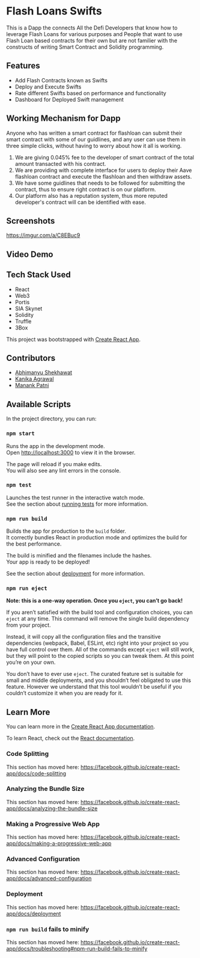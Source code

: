 # Flash Loans Swifts

This is a Dapp the connects All the Defi Developers that know how to leverage Flash Loans for various purposes and People that want to use Flash Loan based contracts for their own but are not familier with the constructs of writing Smart Contract and Solidity programming. 

## Features

- Add Flash Contracts known as Swifts
- Deploy and Execute Swifts
- Rate different Swifts based on performance and functionality
- Dashboard for Deployed Swift management

## Working Mechanism for Dapp

Anyone who has written a smart contract for flashloan can submit their smart contract with some of our guidlines, and any user can use them in three simple clicks, without having to worry about how it all is working.
1. We are giving 0.045% fee to the developer of smart contract of the total amount transacted with his contract.
2. We are providing with complete interface for users to deploy their Aave flashloan contract and execute the flashloan and then withdraw assets.
3. We have some guidlines that needs to be followed for submitting the contract, thus to ensure right contract is on our platform.
4. Our platform also has a reputation system, thus more reputed developer's contract will can be identified with ease.

## Screenshots

https://imgur.com/a/C8EBuc9

## Video Demo


## Tech Stack Used

- React
- Web3
- Portis
- SIA Skynet
- Solidity
- Truffle
- 3Box

This project was bootstrapped with [Create React App](https://github.com/facebook/create-react-app).

## Contributors

- [Abhimanyu Shekhawat](https://github.com/Abhimanyu121/)
- [Kanika Agrawal](https://github.com/Man-Jain/)
- [Manank Patni](https://github.com/Kanika1799/)

## Available Scripts

In the project directory, you can run:

### `npm start`

Runs the app in the development mode.<br />
Open [http://localhost:3000](http://localhost:3000) to view it in the browser.

The page will reload if you make edits.<br />
You will also see any lint errors in the console.

### `npm test`

Launches the test runner in the interactive watch mode.<br />
See the section about [running tests](https://facebook.github.io/create-react-app/docs/running-tests) for more information.

### `npm run build`

Builds the app for production to the `build` folder.<br />
It correctly bundles React in production mode and optimizes the build for the best performance.

The build is minified and the filenames include the hashes.<br />
Your app is ready to be deployed!

See the section about [deployment](https://facebook.github.io/create-react-app/docs/deployment) for more information.

### `npm run eject`

**Note: this is a one-way operation. Once you `eject`, you can’t go back!**

If you aren’t satisfied with the build tool and configuration choices, you can `eject` at any time. This command will remove the single build dependency from your project.

Instead, it will copy all the configuration files and the transitive dependencies (webpack, Babel, ESLint, etc) right into your project so you have full control over them. All of the commands except `eject` will still work, but they will point to the copied scripts so you can tweak them. At this point you’re on your own.

You don’t have to ever use `eject`. The curated feature set is suitable for small and middle deployments, and you shouldn’t feel obligated to use this feature. However we understand that this tool wouldn’t be useful if you couldn’t customize it when you are ready for it.

## Learn More

You can learn more in the [Create React App documentation](https://facebook.github.io/create-react-app/docs/getting-started).

To learn React, check out the [React documentation](https://reactjs.org/).

### Code Splitting

This section has moved here: https://facebook.github.io/create-react-app/docs/code-splitting

### Analyzing the Bundle Size

This section has moved here: https://facebook.github.io/create-react-app/docs/analyzing-the-bundle-size

### Making a Progressive Web App

This section has moved here: https://facebook.github.io/create-react-app/docs/making-a-progressive-web-app

### Advanced Configuration

This section has moved here: https://facebook.github.io/create-react-app/docs/advanced-configuration

### Deployment

This section has moved here: https://facebook.github.io/create-react-app/docs/deployment

### `npm run build` fails to minify

This section has moved here: https://facebook.github.io/create-react-app/docs/troubleshooting#npm-run-build-fails-to-minify
